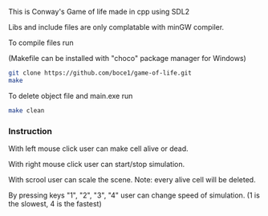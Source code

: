 This is Conway's Game of life made in cpp using SDL2

Libs and include files are only complatable with minGW compiler.

To compile files run

(Makefile can be installed with "choco" package manager for Windows) 
```bash
git clone https://github.com/boce1/game-of-life.git
make
```

To delete object file and main.exe run
```bash
make clean
```

### Instruction
With left mouse click user can make cell alive or dead.

With right mouse click user can start/stop simulation.

With scrool user can scale the scene. Note: every alive cell will be deleted.

By pressing keys "1", "2", "3", "4" user can change speed of simulation. (1 is the slowest, 4 is the fastest)